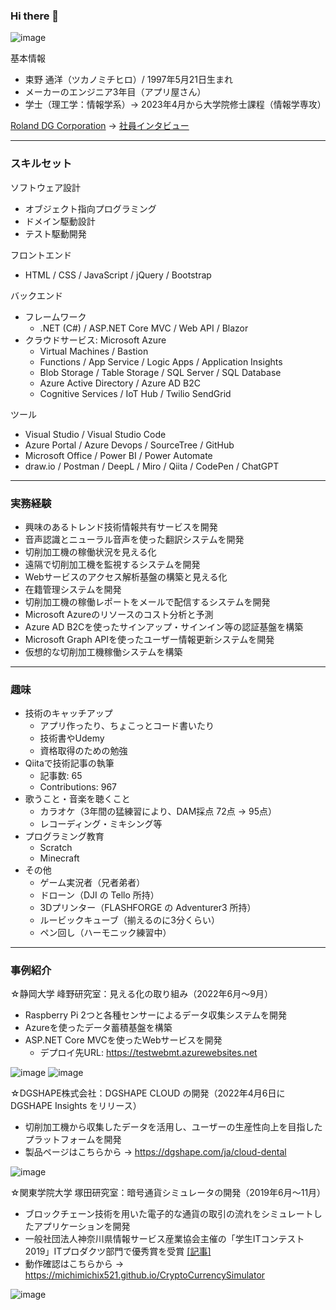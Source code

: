 ### Hi there 👋

![image](https://user-images.githubusercontent.com/118739676/209766026-cb5bc9ac-c7a9-4b65-995f-f7218a52831b.png)

基本情報
- 束野 通洋（ツカノミチヒロ）/ 1997年5月21日生まれ
- メーカーのエンジニア3年目（アプリ屋さん）
- 学士（理工学：情報学系）→ 2023年4月から大学院修士課程（情報学専攻）

[Roland DG Corporation](https://www.rolanddg.com/) → [社員インタビュー](https://www.rolanddg.com/ja/recruit/person/interview/new-graduate-01/)

---
### スキルセット
ソフトウェア設計
- オブジェクト指向プログラミング
- ドメイン駆動設計
- テスト駆動開発

フロントエンド
- HTML / CSS / JavaScript / jQuery / Bootstrap

バックエンド
- フレームワーク
  - .NET (C#) / ASP.NET Core MVC / Web API / Blazor
- クラウドサービス: Microsoft Azure
    - Virtual Machines / Bastion
    - Functions / App Service / Logic Apps / Application Insights
    - Blob Storage / Table Storage / SQL Server / SQL Database
    - Azure Active Directory / Azure AD B2C
    - Cognitive Services / IoT Hub / Twilio SendGrid

ツール
- Visual Studio / Visual Studio Code
- Azure Portal / Azure Devops / SourceTree / GitHub
- Microsoft Office / Power BI / Power Automate
- draw.io / Postman / DeepL / Miro / Qiita / CodePen / ChatGPT

---
### 実務経験
- 興味のあるトレンド技術情報共有サービスを開発
- 音声認識とニューラル音声を使った翻訳システムを開発
- 切削加工機の稼働状況を見える化
- 遠隔で切削加工機を監視するシステムを開発
- Webサービスのアクセス解析基盤の構築と見える化
- 在籍管理システムを開発
- 切削加工機の稼働レポートをメールで配信するシステムを開発
- Microsoft Azureのリソースのコスト分析と予測
- Azure AD B2Cを使ったサインアップ・サインイン等の認証基盤を構築
- Microsoft Graph APIを使ったユーザー情報更新システムを開発
- 仮想的な切削加工機稼働システムを構築

---
### 趣味
- 技術のキャッチアップ
  - アプリ作ったり、ちょこっとコード書いたり
  - 技術書やUdemy
  - 資格取得のための勉強
- Qiitaで技術記事の執筆
  - 記事数: 65
  - Contributions: 967
- 歌うこと・音楽を聴くこと
  - カラオケ（3年間の猛練習により、DAM採点 72点 → 95点）
  - レコーディング・ミキシング等
- プログラミング教育
  - Scratch
  - Minecraft
- その他
  - ゲーム実況者（兄者弟者）
  - ドローン（DJI の Tello 所持）
  - 3Dプリンター（FLASHFORGE の Adventurer3 所持）
  - ルービックキューブ（揃えるのに3分くらい）
  - ペン回し（ハーモニック練習中）

---
### 事例紹介
☆静岡大学 峰野研究室：見える化の取り組み（2022年6月～9月）
- Raspberry Pi 2つと各種センサーによるデータ収集システムを開発
- Azureを使ったデータ蓄積基盤を構築
- ASP.NET Core MVCを使ったWebサービスを開発
  - デプロイ先URL: https://testwebmt.azurewebsites.net

![image](https://user-images.githubusercontent.com/118739676/209767510-5ce1cd40-e97e-4179-a9da-83f9c0bbf18a.png)
![image](https://user-images.githubusercontent.com/118739676/209767904-49e4a506-12a4-48de-b871-9c4843e560bb.png)

☆DGSHAPE株式会社：DGSHAPE CLOUD の開発（2022年4月6日に DGSHAPE Insights をリリース）
- 切削加工機から収集したデータを活用し、ユーザーの生産性向上を目指したプラットフォームを開発
- 製品ページはこちらから → https://dgshape.com/ja/cloud-dental

![image](https://user-images.githubusercontent.com/118739676/215790555-14702aa1-3dd6-475d-b204-fccb0489478f.png)

☆関東学院大学 塚田研究室：暗号通貨シミュレータの開発（2019年6月～11月）
- ブロックチェーン技術を用いた電子的な通貨の取引の流れをシミュレートしたアプリケーションを開発
- 一般社団法人神奈川県情報サービス産業協会主催の「学生ITコンテスト2019」ITプロダクツ部門で優秀賞を受賞 [[記事]](https://univ.kanto-gakuin.ac.jp/topics/20191212-3.html)
- 動作確認はこちらから → https://michimichix521.github.io/CryptoCurrencySimulator

![image](https://user-images.githubusercontent.com/118739676/215785174-f3d7ae04-c946-477b-97a7-f34765ae55b0.png)


<!--
**Michihiro-Tsukano/Michihiro-Tsukano** is a ✨ _special_ ✨ repository because its `README.md` (this file) appears on your GitHub profile.
Here are some ideas to get you started:

- 🔭 I’m currently working on ...
- 🌱 I’m currently learning ...
- 👯 I’m looking to collaborate on ...
- 🤔 I’m looking for help with ...
- 💬 Ask me about ...
- 📫 How to reach me: ...
- 😄 Pronouns: ...
- ⚡ Fun fact: ...
-->
